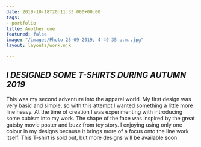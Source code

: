```yaml
---
date: 2019-10-18T20:11:33.000+00:00
tags:
- portfolio
title: Another one
featured: false
image: "/images/Photo 25-09-2019, 4 49 35 p.m..jpg"
layout: layouts/work.njk

---
```

## **_I DESIGNED SOME T-SHIRTS DURING AUTUMN 2019_** 

This was my second adventure into the apparel world. My first design was very basic and simple, so with this attempt I wanted something a little more line heavy. At the time of creation I was experimenting with introducing some cubism into my work. The shape of the face was inspired by the great gatsby movie poster and buzz from toy story. I enjoying using only one colour in my designs because it brings more of a focus onto the line work itself. This T-shirt is sold out, but more designs will be available soon.   